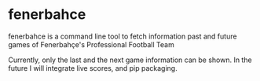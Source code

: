 # fenerbahce

fenerbahce is a command line tool to fetch information past and future games of Fenerbahçe's Professional Football Team

Currently, only the last and the next game information can be shown. In the future I will integrate live scores, and pip packaging.